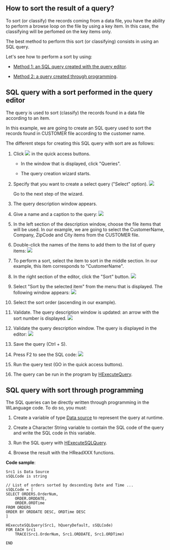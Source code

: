 
## How to sort the result of a query?
			

<a name="NOTE1"></a>
<a name="NOTE1_1"></a>
To sort (or classify) the records coming from a data file, you have the ability to perform a browse loop on the file by using a key item. In this case, the classifying will be perfomed on the key items only. 

The best method to perform this sort (or classifying) consists in using an SQL query.

Let's see how to perform a sort by using: 

- [Method 1: an SQL query created with the query editor](#NOTE2_1).

- [Method 2: a query created through programming](#NOTE3_1). 




<a name="NOTE2"></a>
<a name="NOTE2_1"></a>


## SQL query with a sort performed in the query editor
<a name="sql_query_with_sort_performed_the_query_editor_ELTTEXTE000158"></a>
The query is used to sort (classify) the records found in a data file according to an item. 

In this example, we are going to create an SQL query used to sort the records found in CUSTOMER file according to the customer name.

The different steps for creating this SQL query with sort are as follows: 

1. Click ![](https://doc.pcsoft.fr/en-US/images/image.awp?langid=3&name=ico_nouveau.gif)
 in the quick access buttons. 

	- In the window that is displayed, click "Queries". 

	- The query creation wizard starts.




2. Specify that you want to create a select query ("Select" option). 
![](https://doc.pcsoft.fr/en-US/images/image.awp?langid=3&name=CLF_Requ%EAte_tri-%20HC%20N%B0001.gif&type=thumb)

	Go to the next step of the wizard.

3. The query description window appears.

4. Give a name and a caption to the query: 
![](https://doc.pcsoft.fr/en-US/images/image.awp?langid=3&name=CLF_Requ%EAte_Tri%20-%20HC%20N%B0002.gif&type=thumb)


5. In the left section of the description window, choose the file items that will be used. In our example, we are going to select the CustomerName, Company, ZipCode and City items from the CUSTOMER file. 

6. Double-click the names of the items to add them to the list of query items: 
![](https://doc.pcsoft.fr/en-US/images/image.awp?langid=3&name=CLF_Requ%EAte_Tri%20-%20HC%20N%B0003.gif)


7. To perform a sort, select the item to sort in the middle section. In our example, this item corresponds to "CustomerName". 

8. In the right section of the editor, click the "Sort" button. ![](https://doc.pcsoft.fr/en-US/images/image.awp?langid=3&name=CLF_Requ%EAte_Tri%20-%20HC%20N%B0004.gif)


9. Select "Sort by the selected item" from the menu that is displayed. The following window appears: 
![](https://doc.pcsoft.fr/en-US/images/image.awp?langid=3&name=CLF_Requ%EAte_Tri%20-%20HC%20N%B0005.gif)


10. Select the sort order (ascending in our example).

11. Validate. The query description window is updated: an arrow with the sort number is displayed. ![](https://doc.pcsoft.fr/en-US/images/image.awp?langid=3&name=CLF_Requ%EAte_Tri%20-%20HC%20N%B0006.gif)


12. Validate the query description window. The query is displayed in the editor: 
![](https://doc.pcsoft.fr/en-US/images/image.awp?langid=3&name=CLF_Requ%EAte_Tri%20-%20HC%20N%B0007.gif)


13. Save the query (Ctrl + S). 

14. Press F2 to see the SQL code: 
![](https://doc.pcsoft.fr/en-US/images/image.awp?langid=3&name=CLF_Requ%EAte_Tri%20-%20HC%20N%B0008.gif)


15. Run the query test (GO in the quick access buttons). 

16. The query can be run in the program by [HExecuteQuery](../WDLang4/3044080.md).








<a name="NOTE3"></a>
<a name="NOTE3_1"></a>


## SQL query with sort through programming
<a name="sql_query_with_sort_through_programming_ELTTEXTE000182"></a>
The SQL queries can be directly written through programming in the WLanguage code. To do so, you must: 

1. Create a variable of type [Data source](../WDLang4/1514053.md) to represent the query at runtime. 

2. Create a Character String variable to contain the SQL code of the query and write the SQL code in this variable. 

3. Run the SQL query with [HExecuteSQLQuery](../WDLang4/3044084.md).

4. Browse the result with the HReadXXX functions.




**Code sample**: 


```wl
Src1 is Data Source
sSQLCode is string

// List of orders sorted by descending Date and Time ...
sSQLCode = [
SELECT ORDERS.OrderNum,	
	ORDER.ORDDATE,	
	ORDER.ORDTime
FROM ORDERS
ORDER BY ORDDATE DESC, ORDTime DESC
]

HExecuteSQLQuery(Src1, hQueryDefault, sSQLCode)
FOR EACH Src1
	TRACE(Src1.OrderNum, Src1.ORDDATE, Src1.ORDTime)

END
```



